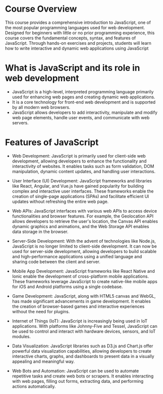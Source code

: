 # Course Overview
This course provides a comprehensive introduction to JavaScript, one of the most popular programming languages used for web development. Designed for beginners with little or no prior programming experience, this course covers the fundamental concepts, syntax, and features of JavaScript. Through hands-on exercises and projects, students will learn how to write interactive and dynamic web applications using JavaScript

# What is JavaScript and its role in web development
- JavaScript is a high-level, interpreted programming language primarily used for enhancing web pages and creating dynamic web applications.
- It is a core technology for front-end web development and is supported by all modern web browsers.
- JavaScript allows developers to add interactivity, manipulate and modify web page elements, handle user events, and communicate with web servers.

# Features of JavaScript

- Web Development: JavaScript is primarily used for client-side web development, allowing developers to enhance the functionality and interactivity of websites. It enables tasks such as form validation, DOM manipulation, dynamic content updates, and handling user interactions.

- User Interface (UI) Development: JavaScript frameworks and libraries like React, Angular, and Vue.js have gained popularity for building complex and interactive user interfaces. These frameworks enable the creation of single-page applications (SPAs) and facilitate efficient UI updates without refreshing the entire web page.

- Web APIs: JavaScript interfaces with various web APIs to access device functionalities and browser features. For example, the Geolocation API allows developers to retrieve the user's location, the Canvas API enables dynamic graphics and animations, and the Web Storage API enables data storage in the browser.

- Server-Side Development: With the advent of technologies like Node.js, JavaScript is no longer limited to client-side development. It can now be used for server-side development, allowing developers to build scalable and high-performance applications using a unified language and sharing code between the client and server.

- Mobile App Development: JavaScript frameworks like React Native and Ionic enable the development of cross-platform mobile applications. These frameworks leverage JavaScript to create native-like mobile apps for iOS and Android platforms using a single codebase.

- Game Development: JavaScript, along with HTML5 canvas and WebGL, has made significant advancements in game development. It enables the creation of browser-based games and interactive experiences without the need for plugins.

- Internet of Things (IoT): JavaScript is increasingly being used in IoT applications. With platforms like Johnny-Five and Tessel, JavaScript can be used to control and interact with hardware devices, sensors, and IoT modules.

- Data Visualization: JavaScript libraries such as D3.js and Chart.js offer powerful data visualization capabilities, allowing developers to create interactive charts, graphs, and dashboards to present data in a visually appealing and meaningful way.

- Web Bots and Automation: JavaScript can be used to automate repetitive tasks and create web bots or scrapers. It enables interacting with web pages, filling out forms, extracting data, and performing actions automatically.
